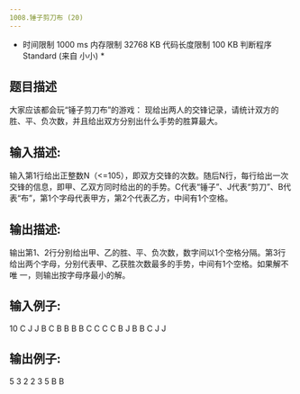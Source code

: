 ```yaml
---
1008.锤子剪刀布 (20)
---
```

* 时间限制 1000 ms 内存限制 32768 KB 代码长度限制 100 KB 判断程序 Standard (来自 小小) *
## 题目描述
大家应该都会玩“锤子剪刀布”的游戏：
现给出两人的交锋记录，请统计双方的胜、平、负次数，并且给出双方分别出什么手势的胜算最大。
## 输入描述:
输入第1行给出正整数N（<=105），即双方交锋的次数。随后N行，每行给出一次交锋的信息，即甲、乙双方同时给出的的手势。C代表“锤子”、J代表“剪刀”、B代
表“布”，第1个字母代表甲方，第2个代表乙方，中间有1个空格。

## 输出描述:
输出第1、2行分别给出甲、乙的胜、平、负次数，数字间以1个空格分隔。第3行给出两个字母，分别代表甲、乙获胜次数最多的手势，中间有1个空格。如果解不唯
一，则输出按字母序最小的解。

## 输入例子:
10
C J
J B
C B
B B
B C
C C
C B
J B
B C
J J

## 输出例子:
5 3 2
2 3 5
B B